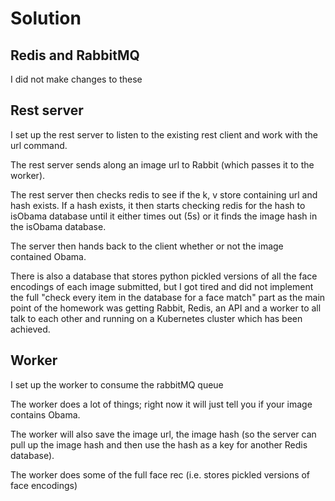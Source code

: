# Solution

## Redis and RabbitMQ
I did not make changes to these

## Rest server
I set up the rest server to listen to the existing rest client and work with the url command.

The rest server sends along an image url to Rabbit (which passes it to the worker).

The rest server then checks redis to see if the k, v store containing url and hash exists. If a hash exists, it then starts checking redis for the hash to isObama database until it either times out (5s) or it finds the image hash in the isObama database.

The server then hands back to the client whether or not the image contained Obama.

There is also a database that stores python pickled versions of all the face encodings of each image submitted, but I got tired and did not implement the full "check every item in the database for a face match" part as the main point of the homework was getting Rabbit, Redis, an API and a worker to all talk to each other and running on a Kubernetes cluster which has been achieved.

## Worker
I set up the worker to consume the rabbitMQ queue

The worker does a lot of things; right now it will just tell you if your image contains Obama.

The worker will also save the image url, the image hash (so the server can pull up the image hash and then use the hash as a key for another Redis database).

The worker does some of the full face rec (i.e. stores pickled versions of face encodings)
